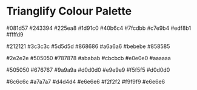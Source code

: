 # Trianglify Colour Palette

#081d57
#243394
#225ea8
#1d91c0
#40b6c4
#7fcdbb
#c7e9b4
#edf8b1
#ffffd9


#212121
#3c3c3c
#5d5d5d
#868686
#a6a6a6
#bebebe
#858585


#2e2e2e
#505050
#787878
#ababab
#cbcbcb
#e0e0e0
#aaaaaa

#505050
#676767
#9a9a9a
#d0d0d0
#e9e9e9
#f5f5f5
#d0d0d0

#6c6c6c
#a7a7a7
#d4d4d4
#e6e6e6
#f2f2f2
#f9f9f9
#e6e6e6
